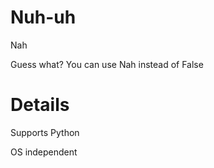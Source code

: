 # Nuh-uh
Nah

Guess what? You can use Nah instead of False

# Details
Supports Python

OS independent
